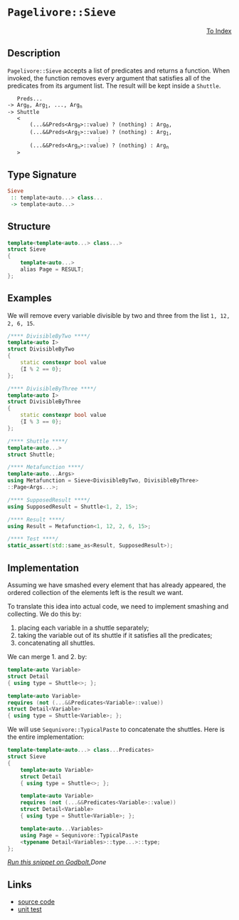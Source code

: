 <!-- Copyright 2024 Feng Mofan
SPDX-License-Identifier: Apache-2.0 -->

# `Pagelivore::Sieve`

<p style='text-align: right;'><a href="../../../facilities/metafunctions.md#pagelivore-sieve">To Index</a></p>

## Description

`Pagelivore::Sieve` accepts a list of predicates and returns a function.
When invoked, the function removes every argument that satisfies all of the predicates from its argument list. The result will be kept inside a `Shuttle`.

<pre><code>   Preds...
-> Arg<sub>0</sub>, Arg<sub>1</sub>, ..., Arg<sub>n</sub>
-> Shuttle
   <
       (...&&Preds&lt;Arg<sub>0</sub>&gt;::value) ? (nothing) : Arg<sub>0</sub>,
       (...&&Preds&lt;Arg<sub>1</sub>&gt;::value) ? (nothing) : Arg<sub>1</sub>,
                            &vellip;
       (...&&Preds&lt;Arg<sub>n</sub>&gt;::value) ? (nothing) : Arg<sub>n</sub>
   ></code></pre>

## Type Signature

```Haskell
Sieve
 :: template<auto...> class...
 -> template<auto...>
```

## Structure

```C++
template<template<auto...> class...>
struct Sieve
{
    template<auto...>
    alias Page = RESULT;
};
```

## Examples

We will remove every variable divisible by two and three from the list `1, 12, 2, 6, 15`.

```C++
/**** DivisibleByTwo ****/
template<auto I>
struct DivisibleByTwo
{
    static constexpr bool value
    {I % 2 == 0};
};

/**** DivisibleByThree ****/
template<auto I>
struct DivisibleByThree
{
    static constexpr bool value
    {I % 3 == 0};
};

/**** Shuttle ****/
template<auto...>
struct Shuttle;

/**** Metafunction ****/
template<auto...Args>
using Metafunction = Sieve<DivisibleByTwo, DivisibleByThree>
::Page<Args...>;

/**** SupposedResult ****/
using SupposedResult = Shuttle<1, 2, 15>;

/**** Result ****/
using Result = Metafunction<1, 12, 2, 6, 15>;

/**** Test ****/
static_assert(std::same_as<Result, SupposedResult>);
```

## Implementation

Assuming we have smashed every element that has already appeared, the ordered collection of the elements left is the result we want.

To translate this idea into actual code, we need to implement smashing and collecting.
We do this by:

1. placing each variable in a shuttle separately;
2. taking the variable out of its shuttle if it satisfies all the predicates;
3. concatenating all shuttles.

We can merge 1. and 2. by:

```C++
template<auto Variable>
struct Detail 
{ using type = Shuttle<>; };

template<auto Variable>
requires (not (...&&Predicates<Variable>::value))
struct Detail<Variable>
{ using type = Shuttle<Variable>; };
```

We will use `Sequnivore::TypicalPaste` to concatenate the shuttles. Here is the entire implementation:

```C++
template<template<auto...> class...Predicates>
struct Sieve
{
    template<auto Variable>
    struct Detail 
    { using type = Shuttle<>; };

    template<auto Variable>
    requires (not (...&&Predicates<Variable>::value))
    struct Detail<Variable>
    { using type = Shuttle<Variable>; };

    template<auto...Variables>
    using Page = Sequnivore::TypicalPaste
    <typename Detail<Variables>::type...>::type;
};
```

[*Run this snippet on Godbolt.*](https://godbolt.org/#z:OYLghAFBqd5QCxAYwPYBMCmBRdBLAF1QCcAaPECAMzwBtMA7AQwFtMQByARg9KtQYEAysib0QXACx8BBAKoBnTAAUAHpwAMvAFYTStJg1DIApACYAQuYukl9ZATwDKjdAGFUtAK4sGIAKwAzKSuADJ4DJgAcj4ARpjEEmZmpAAOqAqETgwe3r4BwemZjgLhkTEs8YlcybaY9iUMQgRMxAS5Pn5BdQ3Zza0EZdFxCUkpCi1tHfndEwNDFVVjAJS2qF7EyOwcAPQAVAeHR8cnezsmGgCC%2B4cA1AAimKmujMh4mAq3R%2BdXN6f/xx%2Blwu1yOtyEmAAjl4GHgAG4kdggAAqAE9UnhRLRlEwJpgvocgcw2ApUkwtuCoTD4YjbiYAOxWK4ggiYFipAyskyBNwEdGMViYAB0Iu52BBE2IXgctzRGKxOLxdMZDPu3KZwN%2BO1uFlx%2BLcepAIJZbI5TC5PL5z2J%2BJxyAA1ph0BDoa9MGKJQQpTK5ZixIqLW47Y7nVS3R7mSqrrcY7cvJkjLcrfjufdbsGnS6vOHAhrVerjVrbgAlTDIDaZOH6w2Fy6s9mc93Mnkg2NJ02N7kGrxEEVCsW3ZAGBSfLNuy6kVux%2BtmwNMHuoPsDoe40dhhhbGxTmPz3sigBqrTwTFi9EuClIdOjsd3i4PR5P9AsF%2B3Sf5Nr7AHkCAgEgpjYE4pXJK0oELK6J%2BtiuKBmOG6YMCPKHsQx6nvBChLoBl6wZuXZIShT7oaKmG3N%2Bv7EIR/aAcaUaXG28YRMAb7PHSgRpr6CrQU2tGxl2r5tth8G4Q%2BqHnn2l54Y%2BmDPhh2CTtebYxqRf5LvJLHYCAIDJgWkZqrmtYzp2zZuK%2BBnmu6lrvoKl63jJg7DmurpwROJkdmZXbJja1kLrZK4jpSjmbnJ3Exh5gqys5qmhWwspbqpNn3shknnper7xUKEmoc%2BQVtlFwoikp5EAUB55eqB4Hyv6nFdgJCFuMiE63BlZ4UWKWHrjhPLIjYjXCQRMmXgVLVUZGGp0QmjHJixbEQRxeKvrxqn8e1gmdQ1cyOMgAD6ogTF29VihATVocsYm3OtmLbdBe0Idgh29VJCgnURsl8bGg0qcFakaVpek6dpmrAvSarMr8YJCAgPYEPQBIHECplzt5z2et6YHg5D9D/SCfwAjjsNY2CACSDZsowLSNDDZz47j1NAiaDZuZarkI3ulHYHZq59soxBOn6rL/sNJUo%2BC7xVtRo3Tkz5ndkQPWJahEafSBMqPC0dBXp9DIWHG41MSmrHghDBBQ1LHq5squl5pFktdresv4eZxVttz0J4NznwQAwqBgRAS5mAAbOYftczzoh80JcsY4BGlwmI2bLMsr5K2BKtMHQ4f2wrbaa9rDG61NBvo1LR2m1r%2Ba/QDOXWzyaVHfzjuxvRiY4sAetplmsIItzGnsZVc2qe5lnRSnaeIfddfffyMkT88mNA5joPU98VMHLc2CqKwHL4kvC%2BL3jIPAmYgQREOXhYCxbhoHBqQEHXtbYw88J4JkmWosiADuqAU3DVfS5/BMK0nB%2BcIn54Bfu/VAYtE5k0xIOAQeJVCpGILcWIqBPC3Bjt4LiWdGQEzpGYfwtwzBTVTLcDQZc8xz3LsvPYQCQFgIQNzLehI6azilrbf%2BAtAH3Efs/J8r8GGYC4prKB5oYGX3gYg5BqDaDoNjlgniOC8EEMCMQ/WZDKEUItnfMGhtjZfxYZ2auiNWbIzKmjI2kdLagjuAAWUwC0KgMIHDZH0VceGbDjGXGIMAW%2BVxG6MTsQ4px5MSFCBFlLbhwDeFSVfh/S8kS6F8ORAIh2IINLNyll4nxMl57WJXkILwqQihOlLAoLwtAwLb0uP48EhTinoFKeUsCoTdGRzcFwS8KRbhcH8CXbRdxGkVNcdUnWgzmn60CUwRxG5Ghdg6d0rpXS/aXh6X0/e99kQfEqcw4C0CtqrgSAQCAEx0AaQUIKTauIuxjKwnUjIJSPhNLFAnXMHBVi0E4P4XgfgOBaFIKgTgxlLDWDOusTYKZD48FIAQTQbzVj2gCJIIUGgAAcyQACc6KemopRVwek9JpAfI4JIXgLAJAaA0KQH5fyAUcF4AoEAlKYW/LeaQOAsAYCIBAOsAgqQezkEoGgdkdAEhREFJwVQKK/YAFo/aSFuMAZAyBulIrMLwHmRBkKnI6fwQQIgxDsCkDIQQigVDqBZaQXQHS37ECYKkTgPB3mfO%2BbC/5nBPw9j5WBVAVBbiSplXKhVSqVVCiIRADwwr6BIPMIELgyxeDMq0KsCASAhUYijQKiAaaRWJGAFIFINAKl/koLEV1sQIitFRA63g5bmDEFRJ%2BWI2gyzMqhUKtgghPwMFoFWi1WBYheGAAaWgtAGXcF4FgFghhgDiD7a7Ft8IPiuswKoMsPZthQoiKyIlfzaCgNtfWjwWBXVejwGS8dpAqzEBQUoR4U6jB7qMLC1YVADA%2BP3O8N%2Bn5rTVuNcILEhrpC6vkEoNQrqrX6GnSgaw1h9CgIZZAVYqBr7ZDHdKk5qZTDAssGYGlV6tVLsQz0BdzgICuGmH4DpYQIjDEqKMDpRQsgCAo3oRjjQFgjGqMR5xAh%2BhTE8J0PQdgSNNEmIMGjix6O2DEyxjpcw2gcbo9UVYCgwVbAkE6jgXyqWutpX6qVsr5WKuVVIUNtwIC4EICQPBsb43QufasX8TAsCJAgPCkAkhAhCnRYEAlGhJBmEkH7Cl/g/bov0JwElpAyWxqFH7LgfsUXotxX7fwkgek%2BeWdS3gtL6WMvsyy5NnKU3cs9fyigWbUCRtFeKjgrQWBwnpNKpg7NExcHRUKLgyL1X4E1XgbVf79XiCNcB01YGLW6BSDau11bNPaey26jgHreU9luD6/TAb5Urjax1rrGhzMRvTQkGzZg7OJtZSV7NGaKtXdGNtvNWLKWFtZOREtZaK31t/bWytjbm0OF/e20mXae2uv7YO4do7f2TunbOv5%2BBubOKrGOv5K612sl/Vu%2Borq92xAPaiI92w/mnvPVCq9N7MB3phwxZ9fA30KA/ZgL9P6L3AaG4Bv9Y3zV/Mm5Bp9WGrCWDg7EBDbn/kobgZwdDBB0CYZgzhvDCQCMi5U/UETLgGDuAE/kKjGvFNLAYxkJjOQteUbSIb9jEnONCdVzx0TAxZPccaHx8T5QrdyZkyboTYm9f0ZU2pw1c2XUWr0/6wzrXGLtc68i8zlnNU2bjQmhzpAnMucoJpqLMWOv%2BfpP4dF%2BLAgBaC%2BlnTwfOB5aZTT9lXKeVeszbd4gYq2CcHq4GlgCg4TKrhJHxsEwetWa1XoVnAGJBAdkJz8DIBgjTfteOwPJeaXurK9631qhW/t8793syEwDtVaO9Gw%2BgQzuV9TbvnNdfT9RpAB3opm0u/os2j3ggm1V9AboC9hlEBS0Wu%2B59i9P%2BG1NotoA5VYdoEDA69pw6YADpDpiCQ4XrQ4PqE4TrzqI5LoWqo7ljo4XqY47q8A4544E4nrIQk68Bk73KU4PrU6Fa05MDvqfrfqMC/pD4Goj4c6gZc46CT687GBy42A47K5i6NBjo7AnLQbYYWC4Y5b4b9aEai7Ca27q6a55Cm7Uau5Kasbm7ZAO5sbZA%2B5cbyFO4e7KHW69C8be6W7qHu726e5WEKYWH65%2B4bDqZxoRZaZB4L4cB%2Bpr4d7oKb58zeyx7WYxoJ4FZJqOaYDOajCi5EoZ4gBmAdaBCBD%2BD%2BD%2BZcAUqJH0iJbz45Zl62D5bnbxykAIqSD%2BDeZ4r0gUooqSBYpcBor%2ByuGBDuE5F0qhFwquFqrZGLaJ6FarBXqZDOCSBAA%3D%3D%3D)$Done$

## Links

- [source code](../../../../conceptrodon/descend/pagelivore/sieve.hpp)
- [unit test](../../../../tests/unit/metafunctions/pagelivore/sieve.test.hpp)
